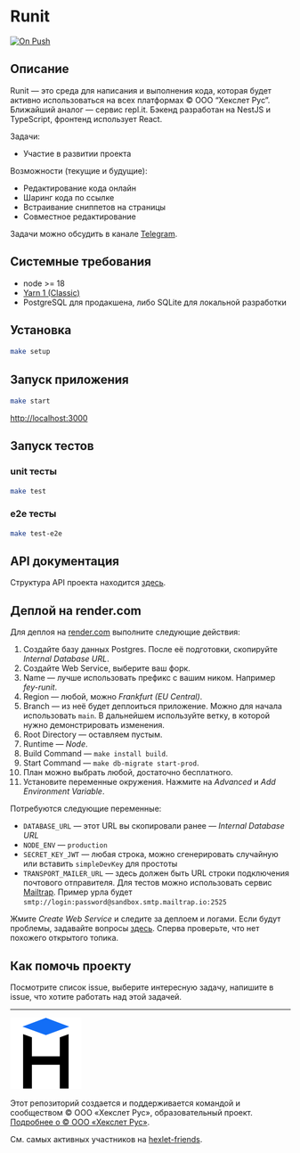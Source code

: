 # Runit

[![On Push](https://github.com/hexlet-rus/runit/actions/workflows/push.yml/badge.svg?event=push)](https://github.com/hexlet-rus/runit/actions/workflows/push.yml)

## Описание

Runit — это среда для написания и выполнения кода, которая будет активно использоваться на всех платформах © ООО “Хекслет Рус”. Ближайший аналог — сервис repl.it. Бэкенд разработан на NestJS и TypeScript, фронтенд использует React.

Задачи:

* Участие в развитии проекта

Возможности (текущие и будущие):

* Редактирование кода онлайн
* Шаринг кода по ссылке
* Встраивание сниппетов на страницы
* Совместное редактирование

Задачи можно обсудить в канале [Telegram](https://t.me/hexletcommunity/12).

## Системные требования

* node >= 18
* [Yarn 1 (Classic)](https://classic.yarnpkg.com/)
* PostgreSQL для продакшена, либо SQLite для локальной разработки

## Установка

```bash
make setup
```

## Запуск приложения

```bash
make start
```

<http://localhost:3000>

## Запуск тестов

### unit тесты

```bash
make test
```

### e2e тесты

```bash
make test-e2e
```

## API документация

Структура API проекта находится [здесь](https://runit.hexlet.ru/api).

## Деплой на render.com

Для деплоя на [render.com](https://dashboard.render.com/) выполните следующие действия:

1. Создайте базу данных Postgres. После её подготовки, скопируйте *Internal Database URL*.
2. Создайте Web Service, выберите ваш форк.
3. Name — лучше использовать префикс с вашим ником. Например *fey-runit*.
4. Region — любой, можно *Frankfurt (EU Central)*.
5. Branch — из неё будет деплоиться приложение. Можно для начала использовать `main`. В дальнейшем используйте ветку, в которой нужно демонстрировать изменения.
6. Root Directory — оставляем пустым.
7. Runtime — *Node*.
8. Build Command — `make install build`.
9. Start Command — `make db-migrate start-prod`.
10. План можно выбрать любой, достаточно бесплатного.
11. Установите переменные окружения. Нажмите на *Advanced* и *Add Environment Variable*.

Потребуются следующие переменные:

* `DATABASE_URL` — этот URL вы скопировали ранее — *Internal Database URL*
* `NODE_ENV` — `production`
* `SECRET_KEY_JWT` — любая строка, можно сгенерировать случайную или вставить `simpleDevKey` для простоты
* `TRANSPORT_MAILER_URL` — здесь должен быть URL строки подключения почтового отправителя. Для тестов можно использовать сервис [Mailtrap](https://mailtrap.io/). Пример урла будет `smtp://login:password@sandbox.smtp.mailtrap.io:2525`

Жмите *Create Web Service* и следите за деплоем и логами. Если будут проблемы, задавайте вопросы [здесь](https://github.com/hexlet-rus/runit/discussions/categories/q-a). Сперва проверьте, что нет похожего открытого топика.

## Как помочь проекту

Посмотрите список issue, выберите интересную задачу, напишите в issue, что хотите работать над этой задачей.

---

[![© ООО «Хекслет Рус» logo](https://raw.githubusercontent.com/Hexlet/assets/master/images/hexlet_logo128.png)](https://hexlet.io/?utm_source=github&utm_medium=link&utm_campaign=hexlet-editor)

Этот репозиторий создается и поддерживается командой и сообществом © ООО «Хекслет Рус», образовательный проект. [Подробнее о © ООО «Хекслет Рус»](https://hexlet.io/?utm_source=github&utm_medium=link&utm_campaign=hexlet-editor).

См. самых активных участников на [hexlet-friends](https://friends.hexlet.io/).
